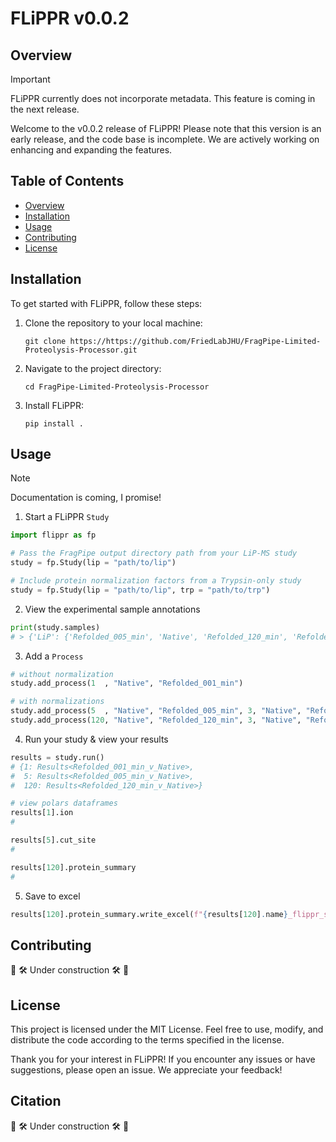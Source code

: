 # FLiPPR v0.0.2

## Overview

> [!IMPORTANT]  
> FLiPPR currently does not incorporate metadata. This feature is coming in the next release.

Welcome to the v0.0.2 release of FLiPPR! Please note that this version is an early release, and the code base is incomplete. We are actively working on enhancing and expanding the features.

## Table of Contents

- [Overview](#overview)
- [Installation](#installation)
- [Usage](#usage)
- [Contributing](#contributing)
- [License](#license)

## Installation

To get started with FLiPPR, follow these steps:

1. Clone the repository to your local machine:

    ```
    git clone https://https://github.com/FriedLabJHU/FragPipe-Limited-Proteolysis-Processor.git
    ```

2. Navigate to the project directory:

    ```
    cd FragPipe-Limited-Proteolysis-Processor
    ```

3. Install FLiPPR:

    ```
    pip install .
    ```

## Usage

> [!NOTE]  
> Documentation is coming, I promise!

1. Start a FLiPPR `Study`

```python
import flippr as fp

# Pass the FragPipe output directory path from your LiP-MS study
study = fp.Study(lip = "path/to/lip")

# Include protein normalization factors from a Trypsin-only study
study = fp.Study(lip = "path/to/lip", trp = "path/to/trp")
```

2. View the experimental sample annotations

```python
print(study.samples)
# > {'LiP': {'Refolded_005_min', 'Native', 'Refolded_120_min', 'Refolded_001_min'}, 'TrP': {'Refolded', 'Native'}}
```

3. Add a `Process`

```python
# without normalization
study.add_process(1  , "Native", "Refolded_001_min")

# with normalizations
study.add_process(5  , "Native", "Refolded_005_min", 3, "Native", "Refolded", 3)
study.add_process(120, "Native", "Refolded_120_min", 3, "Native", "Refolded", 3)
```

4. Run your study & view your results

```python
results = study.run()
# {1: Results<Refolded_001_min_v_Native>,
#  5: Results<Refolded_005_min_v_Native>,
#  120: Results<Refolded_120_min_v_Native>}

# view polars dataframes
results[1].ion
#

results[5].cut_site
#

results[120].protein_summary
#
```

5. Save to excel

```python
results[120].protein_summary.write_excel(f"{results[120].name}_flippr_summary.xlsx")
```

## Contributing

:safety_vest: :hammer_and_wrench: Under construction :hammer_and_wrench: :safety_vest:	

## License

This project is licensed under the MIT License. Feel free to use, modify, and distribute the code according to the terms specified in the license.

Thank you for your interest in FLiPPR! If you encounter any issues or have suggestions, please open an issue. We appreciate your feedback!

## Citation

:safety_vest: :hammer_and_wrench: Under construction :hammer_and_wrench: :safety_vest:	
